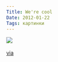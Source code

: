 ```yaml
---
Title: We're cool
Date: 2012-01-22
Tags: картинки
---
```


<div class="text"><img src="http://dl.dropbox.com/u/140528/site/we-re-cool.jpg" /><br /><br />
<a href="http://thisisnthappiness.com/post/16241971072/calvin-and-hobbes">via</a></div>